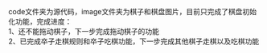 code文件夹为源代码，image文件夹为棋子和棋盘图片，目前只完成了棋盘初始化功能，完成进度：<br>
1、还不能拖动棋子，下一步完成拖动棋子的功能<br>
2、已完成卒子走棋规则和卒子吃棋功能，下一步完成其他棋子走棋以及吃棋功能

